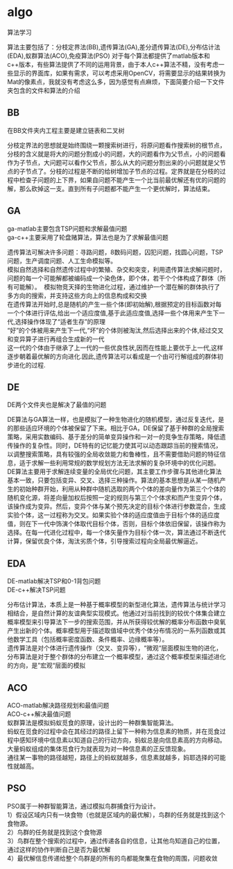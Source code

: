 # algo
算法学习

算法主要包括了：分枝定界法(BB),遗传算法(GA),差分遗传算法(DE),分布估计法(EDA),蚁群算法(ACO),免疫算法(PSO)
对于每个算法都提供了matlab版本和c++版本，有些算法提供了不同的运用背景，由于本人c++算法不精，没有考虑一些显示的界面库，如果有需求，可以考虑采用OpenCV，将需要显示的结果转换为Mat的像素点，我就没有考虑这么多，因为感觉有点麻烦，下面简要介绍一下文件夹包含的文件和算法的介绍

## BB
在BB文件夹内工程主要是建立链表和二叉树<br>

分枝定界法的思想就是始终围绕一颗搜索树进行，将原问题看作搜索树的根节点，分枝的含义就是将大的问题分割成小的问题，大的问题看作为父节点，小的问题看作为子节点，大问题可以看作父节点，那么从大的问题分割出来的小问题就是父节点的子节点了。分枝的过程是不断的给树增加子节点的过程。定界就是在分枝的过程中检查子问题的上下界，如果自问题不能产生一个比当前最优解还有优的问题的解，那么砍掉这一支。直到所有子问题都不能产生一个更优解时，算法结束。

## GA
ga-matlab主要包含TSP问题和求解最值问题<br>
ga-c++主要采用了轮盘赌算法，算法也是为了求解最值问题<br>

 遗传算法可解决许多问题：寻路问题，8数码问题，囚犯问题，找圆心问题，TSP问题，生产调度问题、人工生命模拟等。<br>
 模拟自然选择和自然遗传过程中的繁殖、杂交和突变，利用遗传算法求解问题时，问题的每一个可能解都被编码成一个染色体，即个体，若干个个体构成了群体（所有可能解）。  模拟物竞天择的生物进化过程，通过维护一个潜在解的群体执行了多方向的搜索，并支持这些方向上的信息构成和交换<br>
 在遗传算法开始时,总是随机的产生一些个体(即初始解),根据预定的目标函数对每一个个体进行评估,给出一个适应度值,基于此适应度值,选择一些个体用来产生下一代,选择操作体现了“适者生存”的原理<br>
 “好”的个体被用来产生下一代,“坏”的个体则被淘汰,然后选择出来的个体,经过交叉和变异算子进行再组合生成新的一代<br>
 这一代的个体由于继承了上一代的一些优良性状,因而在性能上要优于上一代,这样逐步朝着最优解的方向进化.因此,遗传算法可以看成是一个由可行解组成的群体初步进化的过程.<br>



## DE
DE两个文件夹也是解决了最值的问题<br>


 DE算法与GA算法一样，也是模拟了一种生物进化的随机模型，通过反复迭代，是的那些适应环境的个体被保留了下来。相比于GA，DE保留了基于种群的全局搜索策略，采用实数编码、基于差分的简单变异操作和一对一的竞争生存策略，降低遗传操作的复杂性。同时，DE特有的记忆能力使其可以动态跟踪当前的搜索情况，以调整搜索策略，具有较强的全局收敛能力和鲁棒性，且不需要借助问题的特征信息，适于求解一些利用常规的数学规划方法无法求解的复杂环境中的优化问题。<br>
 DE算法主要用于求解连续变量的全局优化问题，其主要工作步骤与其他进化算法基本一致，只要包括变异、交叉、选择三种操作。算法的基本思想是从某一随机产生的初始种群开始，利用从种群中随机选取的两个个体的差向量作为第三个个体的随机变化源，将差向量加权后按照一定的规则与第三个个体求和而产生变异个体，该操作成为变异。然后，变异个体与某个预先决定的目标个体进行参数混合，生成实验个体，这一过程称为交叉。如果实验个体的适应度值由于目标个体的适应度值，则在下一代中饰演个体取代目标个体，否则，目标个体依旧保留，该操作称为选择。在每一代进化过程中，每一个体矢量作为目标个体一次，算法通过不断迭代计算，保留优良个体，淘汰劣质个体，引导搜索过程向全局最优解逼近。<br>

## EDA
DE-matlab解决TSP和0-1背包问题<br>
DE-c++解决TSP问题<br>

 分布估计算法，本质上是一种基于概率模型的新型进化算法，遗传算法与统计学习相结合，是自然计算的友谊典型实现模式。他通过对当前找到的较优个体集合建立概率模型来引导算法下一步的搜索范围，并从所获得较优解的概率分布函数中臭氧产生出新的个体。概率模型用于描述取值域中优秀个体分布情况的一系列函数或其他数学工具（包括概率密度函数、条件概率、边缘概率等）。<br>
 遗传算法是对个体进行遗传操作（交叉、变异等），“微观“层面模拟生物的进化，分布算法是对于整个群体的分布建立一个概率模型，通过这个概率模型来描述进化的方向，是”宏观“层面的模拟<br>


## ACO
ACO-matlab解决路径规划和最值问题<br>
ACO-c++解决最值问题<br>
 蚁群算法是模拟蚂蚁觅食的原理，设计出的一种群集智能算法。<br>
 蚂蚁在觅食的过程中会在其经过的路径上留下一种称为信息素的物质，并在觅食过程中感知环境中信息素以知道自己的行动方向，蚂蚁总是向信息素高的方向移动。大量蚂蚁组成的集体觅食行为就表现为对一种信息素的正反馈现象。<br>
 通往某一事物的路径越短，路径上的蚂蚁就越多，信息素就越多，妈耶选择的可能性就越高。<br>
## PSO
PSO属于一种群智能算法，通过模拟鸟群捕食行为设计。<br>
1）假设区域内只有一块食物（也就是区域内的最优解），鸟群的任务就是找到这个食物源。<br>
2）鸟群的任务就是找到这个食物源<br>
3）鸟群在整个搜索的过程中，通过传递各自的信息，让其他鸟知道自己的位置，通过这样的协作判断自己是否为最优解<br>
4）最优解信息传递给整个鸟群是的所有的鸟都能聚集在食物的周围，问题收敛<br>


